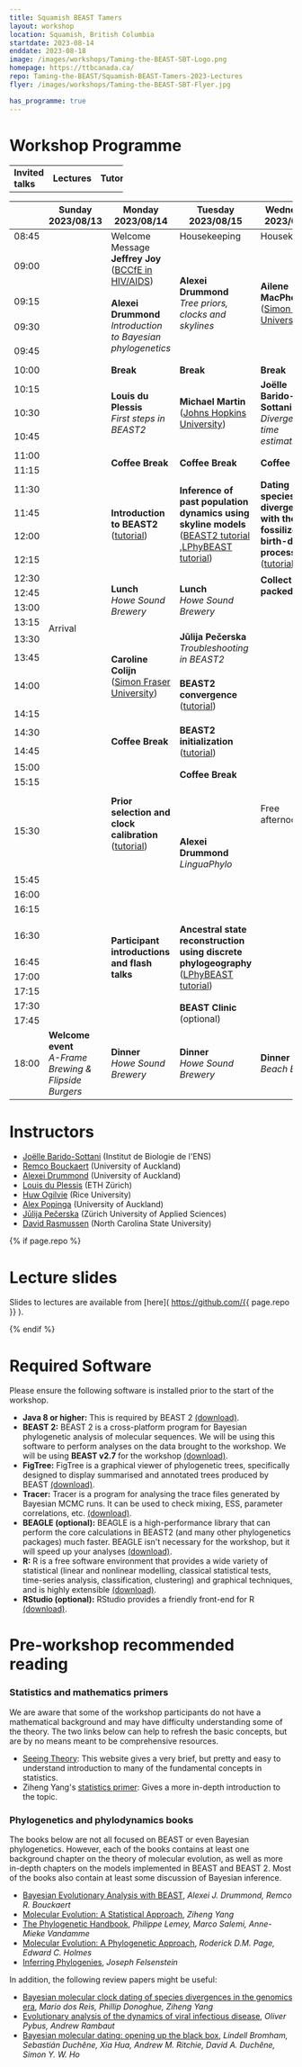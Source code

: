 ```yaml
---
title: Squamish BEAST Tamers
layout: workshop
location: Squamish, British Columbia
startdate: 2023-08-14
enddate: 2023-08-18
image: /images/workshops/Taming-the-BEAST-SBT-Logo.png
homepage: https://ttbcanada.ca/
repo: Taming-the-BEAST/Squamish-BEAST-Tamers-2023-Lectures
flyer: /images/workshops/Taming-the-BEAST-SBT-Flyer.jpg

has_programme: true
---
```



# Workshop Programme

<table style="width:40%">
<tbody>
<tr>
<td class="invited-lecture"><b>Invited talks</b></td>
<td class="lecture"><b>Lectures</b></td>
<td class="tutorial"><b>Tutorials</b></td>
<td class="help-session"><b>Interactive</b></td>
</tr>
</tbody>
</table>


<table>
<thead>

<tr>
<th style="width:5%"></th>
<th style="width:5%">Sunday <br> 2023/08/13 </th>
<th style="width:18%">Monday <br> 2023/08/14</th>
<th style="width:18%">Tuesday <br> 2023/08/15 </th>
<th style="width:18%">Wednesday <br> 2023/08/16 </th>
<th style="width:18%">Thursday <br> 2023/08/17 </th>
<th style="width:18%">Friday <br> 2023/08/18 </th>
</tr>

</thead>

<tbody>

<!-- 8.45 -->
<tr>
<td> 08:45 </td>
<td rowspan="37" class="padding"> Arrival </td>
<td rowspan="2"> Welcome Message<br>
<b>Jeffrey Joy</b> <br>
(<a href="https://www.bccfe.ca/about-us/team/joy-j">BCCfE in HIV/AIDS</a>)</td>
<td> Housekeeping </td>
<td> Housekeeping </td>
<td> Housekeeping </td>
<td> Housekeeping </td>
</tr>

<!------------------------------------------------------------------>
<!-- 9.00-->
<tr>
<td> 09:00 </td>

<!-- Tue -->
<td rowspan="4" class="lecture"><b>Alexei Drummond</b><br>
								<i>Tree priors, clocks and skylines</i><br><!--(<a href="https://github.com/Taming-the-BEAST/Squamish-BEAST-Tamers-2023-Lectures/raw/master/">slides</a>)-->
</td>

<!-- Wed -->
<td rowspan="4" class="invited-lecture"><b>Ailene MacPherson</b><br>
										(<a href="https://www.sfu.ca/math/people/faculty/ailenem.html">Simon Fraser University</a>)
</td>

<!-- Thu -->
<td rowspan="2" class="invited-lecture"><b>Jūlija Pečerska</b><br>
										(<a href="https://www.zhaw.ch/en/about-us/person/pece/">Zürich University of Applied Sciences</a>)
</td>

<!-- Fri -->
<td rowspan="4" class="invited-lecture"><b>Sungsik (Kevin) Kong</b><br>
										(<a href="https://sungsik-kong.github.io">UW Madison</a>)</td>
</tr>

<!-- 9.15 -->
<tr>
<td> 09:15 </td>

<!-- Mon -->
<td rowspan="3" class="lecture"><b>Alexei Drummond</b><br>
								<i>Introduction to Bayesian phylogenetics</i><br><!--(<a href="https://github.com/Taming-the-BEAST/Squamish-BEAST-Tamers-2023-Lectures/raw/master/">slides</a>)-->
</td>
</tr>

<!-- 9.30 -->
<tr>
<td> 09:30 </td>
<!-- Thu -->
<td rowspan="2" class="invited-lecture"> <b>David Rasmussen</b><br>(<a href="https://phylodynamics.wordpress.ncsu.edu">NC State University</a>)
</td>
</tr>

<!-- 9.45 -->
<tr>
<td> 09:45 </td>
</tr>

<!------------------------------------------------------------------>
<!-- 10.00 -->
<tr>
<td> 10:00 </td>
<td class="food"><b> Break</b> </td>
<td class="food"><b> Break</b> </td>
<td class="food"><b> Break</b> </td>
<td class="food"><b> Break</b> </td>
<td class="food"><b> Break</b> </td>
</tr>

<!------------------------------------------------------------------>
<!-- 10:15 -->
<tr>
<td> 10:15 </td>

<!-- Mon -->
<td rowspan="3" class="lecture"><b>Louis du Plessis</b><br>
								<i>First steps in BEAST2</i><br><!--(<a href="https://github.com/Taming-the-BEAST/Squamish-BEAST-Tamers-2023-Lectures/raw/master/">slides</a>)-->
</td>

<!-- Tue -->
<td rowspan="3" class="invited-lecture"> <b>Michael Martin</b><br>(<a href="https://www.iddynamics.jhsph.edu/michael-martin">Johns Hopkins University</a>)</td>

<!-- Wed -->
<td rowspan="3" class="lecture"><b>Joëlle Barido-Sottani</b><br>
								<i>Divergence time estimation</i><br><!--(<a href="https://github.com/Taming-the-BEAST/Squamish-BEAST-Tamers-2023-Lectures/raw/master/">slides</a>)-->
</td>

<!-- Thu -->
<td rowspan="3" class="lecture"><b>Huw Ogilvie</b><br>
								<i>Species tree inference and the multispecies coalescent</i><br><!--(<a href="https://github.com/Taming-the-BEAST/Squamish-BEAST-Tamers-2023-Lectures/raw/master/">slides</a>)-->
</td>

<!-- Fri -->
<td rowspan="3" class="lecture"><b>Remco Bouckaert</b><br>
								<i>Model selection and model averaging</i><br><!--(<a href="https://github.com/Taming-the-BEAST/Squamish-BEAST-Tamers-2023-Lectures/raw/master/">slides</a>)-->
</td>
</tr>

<!-- 10:30 -->
<tr>
<td> 10:30 </td>
</tr>

<!-- 10:45 -->
<tr>
<td> 10:45 </td>
</tr>

<!------------------------------------------------------------------>
<!-- 11:00 -->
<tr>
<td> 11:00 </td>
<td rowspan="2" class="food"><b>Coffee Break</b></td>
<td rowspan="2" class="food"><b>Coffee Break</b></td>
<td rowspan="2" class="food"><b>Coffee Break</b></td>
<td rowspan="2" class="food"><b>Coffee Break</b></td>
<td rowspan="2" class="food"><b>Coffee Break</b></td>
</tr>

<!-- 11:15 -->
<tr>
<td> 11:15 </td>
</tr>


<!------------------------------------------------------------------>
<!-- 11:30 -->
<tr>
<td> 11:30 </td>

<!-- Mon -->
<td rowspan="4" class="tutorial"><b>Introduction to BEAST2</b><br>
								(<a href="/tutorials/Introduction-to-BEAST2/">tutorial</a>)</td>

<!-- Tue -->
<td rowspan="4" class="tutorial"><b>Inference of past population dynamics using skyline models</b><br>
								(<a href="/tutorials/Skyline-plots/">BEAST2 tutorial</a>
								,<a href="https://linguaphylo.github.io/tutorials/skyline-plots/">LPhyBEAST tutorial</a>)</td>

<!-- Wed -->
<td rowspan="4" class="tutorial"><b>Dating species divergences with the fossilized birth-death process</b><br>
								(<a href="/tutorials/FBD-tutorial/">tutorial</a>)</td>

<!-- Thu -->
<td rowspan="4" class="tutorial"><b>Estimating species trees using StarBEAST2</b><br>
								(<a href="/tutorials/starbeast2-tutorial/">tutorial</a>)</td>

<!-- Fri -->
<td rowspan="4" class="tutorial"><b>Substitution model averaging</b><br>
								(<a href="/tutorials/Substitution-model-averaging/">tutorial</a>)</td>

</tr>


<!-- 11:45 -->
<tr>
<td> 11:45 </td>
</tr>


<!-- 12:00 -->
<tr>
<td> 12:00 </td>
</tr>


<!-- 12:15 -->
<tr>
<td> 12:15 </td>
</tr>


<!------------------------------------------------------------------>
<!-- 12:30 -->
<tr>
<td> 12:30 </td>
<td rowspan="4" class="food"> <b>Lunch</b> <br><i>Howe Sound Brewery</i>  </td>
<td rowspan="4" class="food"> <b>Lunch</b> <br><i>Howe Sound Brewery</i>  </td>
<td rowspan="2" class="food"> <b>Collect packed lunch</b></td>
<td rowspan="4" class="food"> <b>Lunch</b> <br><i>Howe Sound Brewery</i>  </td>
<td rowspan="4" class="food"> <b>Lunch</b> <br><i>Howe Sound Brewery</i>  </td>
</tr>

<!-- 12:45 -->
<tr>
<td> 12:45 </td>
</tr>

<!-- 13:00 -->
<tr>
<td> 13:00 </td>
<td rowspan="20" class="padding"> Free afternoon</td>
</tr>

<!-- 13:15 -->
<tr>
<td> 13:15 </td>
</tr>

<!------------------------------------------------------------------>
<!-- 13:30 -->
<tr>
<td> 13:30 </td>

<td rowspan="4" class="invited-lecture"> <b>Caroline Colijn</b><br>
										(<a href="https://www.sfu.ca/math/people/faculty/ccolijn/">Simon Fraser University</a>)</td>
<td rowspan="2" class="lecture"><b>Jūlija Pečerska</b><br>
								<i>Troubleshooting in BEAST2</i><br><!--(<a href="https://github.com/Taming-the-BEAST/Squamish-BEAST-Tamers-2023-Lectures/raw/master/">slides</a>)--></td>

<td rowspan="4" class="lecture"><b>Joëlle Barido-Sottani</b> &amp;<br> <b>David Rasmussen</b><br>
								<i>Structured models in phylodynamics</i><br>
								<br><!--(<a href="https://github.com/Taming-the-BEAST/Squamish-BEAST-Tamers-2023-Lectures/raw/master/">slides</a>)--></td>
<td rowspan="4" class="help-session"><b>Free Q&amp;A session</b><br>(optional)</td>

</tr>

<!-- 13:45 -->
<tr>
<td> 13:45 </td>
</tr>

<!-- 14:00 -->
<tr>
<td> 14:00 </td>

<!-- Tue -->
<td rowspan="2" class="tutorial"><b>BEAST2 convergence</b><br>
								(<a href="/tutorials/Troubleshooting/">tutorial</a>)</td>

</tr>

<!-- 14:15 -->
<tr>
<td> 14:15 </td>
</tr>

<!------------------------------------------------------------------>
<!-- 14:30 -->
<tr>
<td> 14:30 </td>

<td rowspan="2" class="food"><b>Coffee Break</b> </td>
<td rowspan="2" class="tutorial"><b>BEAST2 initialization</b><br>
								(<a href="/tutorials/">tutorial</a>)</td>

<td rowspan="2" class="food"><b>Coffee Break</b> </td>
<td rowspan="1" class="padding">Departure</td>

</tr>

<!-- 14:45 -->
<tr>
<td> 14:45 </td>
</tr>


<!------------------------------------------------------------------>
<!-- 15:00 -->
<tr>
<td> 15:00 </td>

<td rowspan="4" class="tutorial"><b>Prior selection and clock calibration</b><br>
								(<a href="/tutorials/Prior-selection/">tutorial</a>)</td>
<td rowspan="2" class="food"><b>Coffee Break</b> </td>

<td rowspan="4" class="tutorial"><b>Parameter and state inference using the approximate structured coalescent</b><br>
								(<a href="/tutorials/Mascot-Tutorial/">BEAST2 tutorial</a>,
								,<a href="https://linguaphylo.github.io/tutorials/structured-coalescent/">LPhyBEAST tutorial</a>)</td>
</tr>

<!-- 15:15 -->
<tr>
<td> 15:15 </td>
</tr>

<!-- 15:30 -->
<tr>
<td> 15:30 </td>

<!-- Tue -->
<td rowspan="4" class="lecture"><b>Alexei Drummond</b><br>
								<i>LinguaPhylo</i><br><!--(<a href="https://github.com/Taming-the-BEAST/Squamish-BEAST-Tamers-2023-Lectures/raw/master/">slides</a>)--></td>

</tr>

<!-- 15:45 -->
<tr>
<td> 15:45 </td>
</tr>


<!------------------------------------------------------------------>
<!-- 16:00 -->
<tr>
<td> 16:00 </td>

<!-- Mon -->
<td rowspan="8" class="invited-lecture"><b>Participant introductions and flash talks</b><br></td>

<!-- Thu -->
<td rowspan="4" class="tutorial"><b>Population structure using the multi-type birth-death model</b><br>
								 (<a href="/tutorials/Structured-birth-death-model/">tutorial</a>)</td>

</tr>

<tr>
<td> 16:15 </td>
</tr>

<tr>
<td> 16:30 </td>

<!-- Tue -->
<td rowspan="4" class="tutorial"><b>Ancestral state reconstruction using discrete phylogeography</b><br>
								(<a href="https://linguaphylo.github.io/tutorials/discrete-phylogeography/">LPhyBEAST tutorial</a>)</td>

</tr>

<tr>
<td> 16:45 </td>
</tr>

<tr>
<td> 17:00 </td>

<!-- Thu -->
<td rowspan="4" class="help-session"><b>BEAST clinic</b><br>(optional)</td>

</tr>

<tr>
<td> 17:15 </td>
</tr>

<tr>
<td> 17:30 </td>

<!-- Tue -->
<td rowspan="2" class="help-session"><b>BEAST Clinic</b><br>(optional)</td>

</tr>

<tr>
<td> 17:45 </td>
</tr>


<!------------------------------------------------------------------>
<!-- 18:00 -->
<tr>
<td> 18:00 </td>

<td rowspan="1" class="food"> <b>Welcome event</b>  <br><i>A-Frame Brewing &amp; Flipside Burgers</i> </td>
<td rowspan="1" class="food"> <b>Dinner</b>  <br><i>Howe Sound Brewery</i> </td>
<td rowspan="1" class="food"> <b>Dinner</b>  <br><i>Howe Sound Brewery</i> </td>
<td rowspan="1" class="food"> <b>Dinner</b>  <br><i>Beach BBQ</i> </td>
<td rowspan="1" class="food"> <b>Farewell dinner</b>  <br><i>Free Bird</i> </td>

</tr>


</tbody>
</table>

# Instructors

- [Joëlle Barido-Sottani](https://bjoelle.github.io) (Institut de Biologie de l'ENS)
- [Remco Bouckaert](https://www.cs.auckland.ac.nz/~remco/) (University of Auckland)
- [Alexei Drummond](https://profiles.auckland.ac.nz/adru001) (University of Auckland)
- [Louis du Plessis](https://bsse.ethz.ch/cevo/the-group/people/person-detail.lduplessis.html) (ETH Zürich)
- [Huw Ogilvie](https://profiles.rice.edu/faculty/huw-ogilvie) (Rice University)
- [Alex Popinga](https://allisongroup.blogs.auckland.ac.nz/people/) (University of Auckland)
- [Jūlija Pečerska](https://www.zhaw.ch/en/about-us/person/pece/) (Zürich University of Applied Sciences)
- [David Rasmussen](https://phylodynamics.wordpress.ncsu.edu) (North Carolina State University)



{% if page.repo %}

# Lecture slides

Slides to lectures are available from [here]( https://github.com/{{ page.repo }} ).

{% endif %}


# Required Software

Please ensure the following software is installed prior to the start of the workshop.

- **Java 8 or higher:** This is required by BEAST 2 [(download)](https://adoptium.net/en-GB/).
- **BEAST 2:** BEAST 2 is a cross-platform program for Bayesian phylogenetic analysis of molecular sequences. We will be using this software to perform analyses on the data brought to the workshop. We will be using **BEAST v2.7** for the workshop [(download)](http://beast2.org/).
- **FigTree:** FigTree is a graphical viewer of phylogenetic trees, specifically designed to display summarised and annotated trees produced by BEAST [(download)](http://beast.community/figtree).
- **Tracer:** Tracer is a program for analysing the trace files generated by Bayesian MCMC runs. It can be used to check mixing, ESS, parameter correlations, etc. [(download)](http://beast.community/tracer).
- **BEAGLE (optional):** BEAGLE is a high-performance library that can perform the core calculations in BEAST2 (and many other phylogenetics packages) much faster. BEAGLE isn't necessary for the workshop, but it will speed up your analyses [(download)](http://beast.community/beagle).
- **R:** R is a free software environment that provides a wide variety of statistical (linear and nonlinear modelling, classical statistical tests, time-series analysis, classification, clustering) and graphical techniques, and is highly extensible [(download)](https://www.r-project.org/).
- **RStudio (optional):** RStudio provides a friendly front-end for R [(download)](https://posit.co/download/rstudio-desktop/).


# Pre-workshop recommended reading


### Statistics and mathematics primers

We are aware that some of the workshop participants do not have a mathematical background and may have difficulty understanding some of the theory. The two links below can help to refresh the basic concepts, but are by no means meant to be comprehensive resources.

- [Seeing Theory](http://students.brown.edu/seeing-theory/index.html): This website gives a very brief, but pretty and easy to understand introduction to many of the fundamental concepts in statistics. 
- Ziheng Yang's [statistics primer](http://abacus.gene.ucl.ac.uk/PPS/PrimerProbabilityStatistics.pdf): Gives a more in-depth introduction to the topic.

### Phylogenetics and phylodynamics books

The books below are not all focused on BEAST or even Bayesian phylogenetics. However, each of the books contains at least one background chapter on the theory of molecular evolution, as well as more in-depth chapters on the models implemented in BEAST and BEAST 2. Most of the books also contain at least some discussion of Bayesian inference.

- [Bayesian Evolutionary Analysis with BEAST](https://www.beast2.org/book/), _Alexei J. Drummond, Remco R. Bouckaert_
- [Molecular Evolution: A Statistical Approach](http://abacus.gene.ucl.ac.uk/MESA/), _Ziheng Yang_
- [The Phylogenetic Handbook](http://www.cambridge.org/catalogue/catalogue.asp?isbn=9780521877107), _Philippe Lemey, Marco Salemi, Anne-Mieke Vandamme_
- [Molecular Evolution: A Phylogenetic Approach](http://eu.wiley.com/WileyCDA/WileyTitle/productCd-0865428891.html), _Roderick D.M. Page, Edward C. Holmes_
- [Inferring Phylogenies](https://www.amazon.co.uk/Inferring-Phylogenies-Joseph-Felsenstein/dp/0878931775), _Joseph Felsenstein_

In addition, the following review papers might be useful:

- [Bayesian molecular clock dating of species divergences in the genomics era](https://www.nature.com/articles/nrg.2015.8), _Mario dos Reis, Phillip Donoghue, Ziheng Yang_
- [Evolutionary analysis of the dynamics of viral infectious disease](https://www.nature.com/articles/nrg2583), _Oliver Pybus, Andrew Rambaut_
- [Bayesian molecular dating: opening up the black box](https://onlinelibrary.wiley.com/doi/abs/10.1111/brv.12390), _Lindell Bromham, Sebastián Duchêne, Xia Hua, Andrew M. Ritchie, David A. Duchêne, Simon Y. W. Ho_
